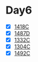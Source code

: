 # Day6

- [x] [1418C](https://codeforces.com/problemset/problem/1418/C)
- [x] [1487D](https://codeforces.com/problemset/problem/1487/D)
- [x] [1332C](https://codeforces.com/problemset/problem/1332/C)
- [x] [1304C](https://codeforces.com/problemset/problem/1304/C)
- [x] [1492C](https://codeforces.com/problemset/problem/1492/C)